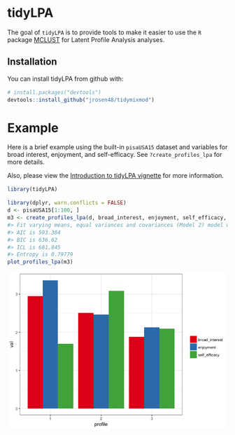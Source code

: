 
<!-- README.md is generated from README.Rmd. Please edit that file -->
tidyLPA
=======

The goal of `tidyLPA` is to provide tools to make it easier to use the `R` package [MCLUST](http://www.stat.washington.edu/mclust/) for Latent Profile Analysis analyses.

Installation
------------

You can install tidyLPA from github with:

``` r
# install.packages("devtools")
devtools::install_github("jrosen48/tidymixmod")
```

Example
=======

Here is a brief example using the built-in `pisaUSA15` dataset and variables for broad interest, enjoyment, and self-efficacy. See `?create_profiles_lpa` for more details.

Also, please view the [Introduction to tidyLPA vignette](https://jrosen48.github.io/tidyLPA/articles/Introduction_to_tidyLPA.html) for more information.

``` r
library(tidyLPA)
```

``` r
library(dplyr, warn.conflicts = FALSE)
d <- pisaUSA15[1:100, ]
m3 <- create_profiles_lpa(d, broad_interest, enjoyment, self_efficacy, n_profiles = 3, model = 2)
#> Fit varying means, equal variances and covariances (Model 2) model with 3 profiles.
#> AIC is 593.384
#> BIC is 636.62
#> ICL is 681.845
#> Entropy is 0.79779
plot_profiles_lpa(m3)
```

![](README-unnamed-chunk-3-1.png)

